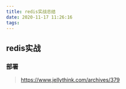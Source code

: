 ```yaml
---
title: redis实战总结
date: 2020-11-17 11:26:16
tags:
---
```


## redis实战

### 部署

> https://www.jellythink.com/archives/379
